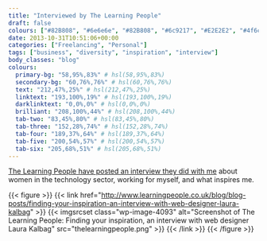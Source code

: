 ```yaml
---
title: "Interviewed by The Learning People"
draft: false
colours: ["#82B808", "#6e6e6e", "#82B808", "#6c9217", "#E2E2E2", "#4f6c0f", "#E92F30"]
date: 2013-10-31T10:51:06+00:00
categories: ["Freelancing", "Personal"]
tags: ["business", "diversity", "inspiration", "interview"]
body_classes: "blog"
colours:
  primary-bg: "58,95%,83%" # hsl(58,95%,83%)
  secondary-bg: "60,76%,76%" # hsl(60,76%,76%)
  text: "212,47%,25%" # hsl(212,47%,25%)
  linktext: "193,100%,19%" # hsl(193,100%,19%)
  darklinktext: "0,0%,0%" # hsl(0,0%,0%)
  brilliant: "208,100%,44%" # hsl(208,100%,44%)
  tab-two: "83,45%,80%" # hsl(83,45%,80%)
  tab-three: "152,28%,74%" # hsl(152,28%,74%)
  tab-four: "189,37%,64%" # hsl(189,37%,64%)
  tab-five: "200,54%,57%" # hsl(200,54%,57%)
  tab-six: "205,68%,51%" # hsl(205,68%,51%)
---
```


[The Learning People have posted an interview they did with me](http://www.learningpeople.co.uk/blog/blog-posts/finding-your-inspiration-an-interview-with-web-designer-laura-kalbag) about women in the technology sector, working for myself, and what inspires me.

{{< figure >}}
  {{< link href="http://www.learningpeople.co.uk/blog/blog-posts/finding-your-inspiration-an-interview-with-web-designer-laura-kalbag" >}}
  	{{< imgsrcset class="wp-image-4093" alt="Screenshot of The Learning People: Finding your inspiration, an interview with web designer Laura Kalbag" src="thelearningpeople.png" >}}
  {{< /link >}}
{{< /figure >}}

	
